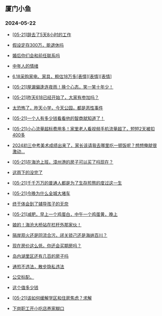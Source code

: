 ## 厦门小鱼 
### 2024-05-22

+ [[05-21]辞去了5天8小时的工作](http://bbs.xmfish.com/read-htm-tid-18193498.html)

+ [假设定存300万，能退休吗](http://bbs.xmfish.com/read-htm-tid-18193425.html)

+ [婚后你们会和前任联系吗](http://bbs.xmfish.com/read-htm-tid-18193504.html)

+ [中年人的情绪](http://bbs.xmfish.com/read-htm-tid-18193464.html)

+ [6.18采购家电、家具，粗估18万多[表情][表情][表情]](http://bbs.xmfish.com/read-htm-tid-18193519.html)

+ [[05-21]屋漏偏逢连夜雨！换个心态，笑一笑十年少！](http://bbs.xmfish.com/read-htm-tid-18193682.html)

+ [[05-21]昨天618已经开始了，大家有参加吗？](http://bbs.xmfish.com/read-htm-tid-18193462.html)

+ [太恐怖了，昨天小学，今天公园，都是恶性事件](http://bbs.xmfish.com/read-htm-tid-18193745.html)

+ [[05-21]一个人有多少钱看看他的智商就知道了！](http://bbs.xmfish.com/read-htm-tid-18193578.html)

+ [[05-21]小心流量超标费用多！家里老人看视频手机流量超了，短短2天被扣400多](http://bbs.xmfish.com/read-htm-tid-18193544.html)

+ [2024初三中考美术成绩出来了，家长该请我去哪里吃一顿饭呢？想想俺就很激动…](http://bbs.xmfish.com/read-htm-tid-18193539.html)

+ [[05-21]在海沧上班，漳州港的房子可以买了吗现在？](http://bbs.xmfish.com/read-htm-tid-18193739.html)

+ [这雨下的没完了](http://bbs.xmfish.com/read-htm-tid-18193604.html)

+ [[05-21]千千万万的普通人都是为了生存煎熬的度过这一生](http://bbs.xmfish.com/read-htm-tid-18193672.html)

+ [[05-21]今晚为什么全城大堵车](http://bbs.xmfish.com/read-htm-tid-18193823.html)

+ [终于体会到了辅导孩子的无奈](http://bbs.xmfish.com/read-htm-tid-18193787.html)

+ [[05-21]减肥，早上一个鸡蛋白，中午一个鸡蛋黄，晚上](http://bbs.xmfish.com/read-htm-tid-18193702.html)

+ [娘的！海沧大桥站在栏杆外那家伙！](http://bbs.xmfish.com/read-htm-tid-18193908.html)

+ [隔岸观火还是同流合污，闭关锁己还是海纳百川？](http://bbs.xmfish.com/read-htm-tid-18193690.html)

+ [现在房价这么低，你还会买期房吗？](http://bbs.xmfish.com/read-htm-tid-18193800.html)

+ [岛内湖里区还有几百的房子吗](http://bbs.xmfish.com/read-htm-tid-18193793.html)

+ [通煎不违法，散步隐私违法](http://bbs.xmfish.com/read-htm-tid-18193841.html)

+ [公交标配。](http://bbs.xmfish.com/read-htm-tid-18193817.html)

+ [这个值多少钱](http://bbs.xmfish.com/read-htm-tid-18193847.html)

+ [[05-21]该如何缓解学区和住房焦虑？求解](http://bbs.xmfish.com/read-htm-tid-18193763.html)

+ [下岗职工开小吃店养家糊口](http://bbs.xmfish.com/read-htm-tid-18194021.html)

